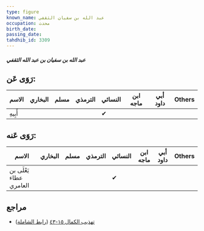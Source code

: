 ```yaml
---
type: figure
known_name: عبد الله بن سفيان الثقفي
occupation: محدث
birth_date:
passing_date:
tahdhib_id: 3309
---
```

##### عبد الله بن سفيان بن عبد الله الثقفي

## رَوَى عَن:
| الاسم   | البخاري | مسلم | الترمذي | النسائي | ابن ماجه | أبي داود | Others |
| ------- | ------- | ---- | ------- | ------- | -------- | -------- | ------ |
| أَبِيهِ |         |      |         | ✔       |          |          |        |
## رَوَى عَنه:
| الاسم                   | البخاري | مسلم | الترمذي | النسائي | ابن ماجه | أبي داود | Others |
| ----------------------- | ------- | ---- | ------- | ------- | -------- | -------- | ------ |
| يَعْلَى بن عطاء العامري |         |      |         | ✔       |          |          |        |
## مراجع
- [تهذيب الكمال ١٥-٤٣](obsidian://open?vault=Tahdhib-al-Kamal&file=Figures/٣٣٠٩-عبد%20الله%20بن%20سفيان%20بن%20عبد%20الله%20الثقفي) ([رابط الشاملة](https://shamela.ws/book/3722/7527))